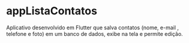 # appListaContatos
Aplicativo desenvolvido em Flutter que salva contatos (nome, e-mail , telefone e foto) em um banco de dados, exibe na tela e permite edição.

